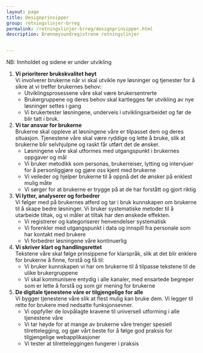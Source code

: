 ```yaml
---
layout: page
title: Designprinsipper
group: retningslinjer-brreg
permalink: /retningslinjer-brreg/designprinsipper.html
description: Brønnøysundregistrene retningslinjer


---
```


<div id="alert-no-arrow" class="a-message a-message-error a-message--arrow-off a-message--fullwidth mb-2 a-py-minus-1">
  NB: Innholdet og sidene er under utvikling
</div>

<ol class="a-circle-list ">
  <li><b>Vi prioriterer brukskvalitet høyt</b>
    <br>Vi involverer brukerne når vi skal utvikle nye løsninger og tjenester for å sikre at vi treffer brukernes behov:
    <ul>
      <li>Utviklingsprosessene våre skal være brukersentrerte</li>
      <li>Brukergruppene og deres behov skal kartlegges før utvikling av nye løsninger settes i gang</li>
      <li>Vi brukertester løsningene, underveis i utviklingsarbeidet og før de blir tatt i bruk.</li>
    </ul>
  </li>
  <li>
    <b>Vi tar ansvar for brukerne</b>
    <br>Brukerne skal oppleve at løsningene våre er tilpasset dem og deres situasjon. Tjenestene våre skal være ryddige og lette å bruke, slik at brukerne blir selvhjulpne og raskt får utført det de ønsker.
    <ul>
      <li>Løsningene våre skal utformes med utgangspunkt i brukernes oppgaver og mål</li>
      <li>Vi bruker metodikk som personas, brukerreiser, lytting og intervjuer for å personliggjøre og gjøre oss kjent med brukerne</li>
      <li>Vi veileder og hjelper brukerne til å oppnå det de ønsker på enklest mulig måte</li>
      <li>Vi sørger for at brukerne er trygge på at de har forstått og gjort riktig</li>
    </ul>
  </li>
  <li>
    <b>Vi lytter, analyserer og forbedrer</b>
    <br>Vi følger med på brukernes atferd og tar i bruk kunnskapen om brukerne til å skape bedre løsninger. Vi bruker systematiske metoder til å utarbeide tiltak, og vi måler at tiltak har den ønskede effekten.
    <ul>
      <li>Vi registrerer og kategoriserer henvendelser systematisk</li>
      <li>Vi forenkler med utgangspunkt i data og innspill fra personale som har kontakt med brukere</li>
      <li>Vi forbedrer løsningene våre kontinuerlig</li>
    </ul>
  </li>
  <li>
    <b>Vi skriver klart og handlingsrettet</b>
    <br>Tekstene våre skal følge prinsippene for klarspråk, slik at det blir enklere for brukerne å finne, forstå og få til:
    <ul>
      <li>Vi bruker kunnskapen vi har om brukerne til å tilpasse tekstene til de ulike brukergruppene</li>
      <li>Vi skal kommunisere entydig i alle kanaler, med ensartede begreper som er lette å forstå og som gir mening for brukerne</li>
    </ul>
  </li>
  <li>
    <b>De digitale tjenestene våre er tilgjengelige for alle</b>
    <br>Vi bygger tjenestene våre slik at flest mulig kan bruke dem. Vi legger til rette for brukere med nedsatte funksjonsevner.
    <ul>
      <li>Vi oppfyller de lovpålagte kravene til universell utforming i alle tjenestene våre</li>
      <li>Vi tar høyde for at mange av brukerne våre trenger spesiell tilrettelegging, og gjør vårt beste for å følge god praksis for tilgjengelige webapplikasjoner</li>
      <li>Vi tester at tilretteleggingen fungerer i praksis</li>
    </ul>
  </li>
</ol>
